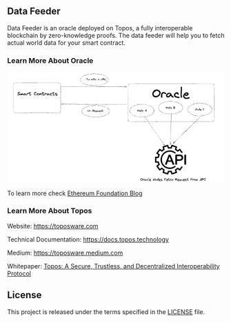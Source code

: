 ## Data Feeder

Data Feeder is an oracle deployed on Topos, a fully interoperable blockchain by zero-knowledge proofs. The data feeder will help you to fetch actual world data for your smart contract.

### Learn More About Oracle

![Oracle Basics](./oracl-basics.png)

To learn more check [Ethereum Foundation Blog](https://ethereum.org/en/developers/docs/oracles)

### Learn More About Topos

Website: https://toposware.com

Technical Documentation: https://docs.topos.technology

Medium: https://toposware.medium.com

Whitepaper: [Topos: A Secure, Trustless, and Decentralized Interoperability Protocol](https://arxiv.org/pdf/2206.03481.pdf)

## License

This project is released under the terms specified in the [LICENSE](LICENSE) file.
